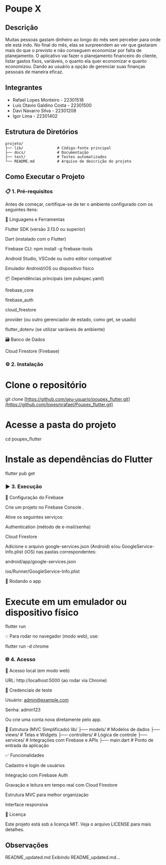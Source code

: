 # Poupe X
<!-- Substitua pelo nome do projeto -->

## Descrição
Muitas pessoas gastam dinheiro ao longo do mês sem perceber para onde ele está indo. No final do mês, elas se surpreendem ao ver que gastaram mais do que o previsto e não conseguem economizar por falta de planejamento. O aplicativo vai fazer o planejamento financeiro do cliente, listar gastos fixos, variáveis, o quanto ela quer economizar e quanto economizou. Dando ao usuário a opção de gerenciar suas finanças pessoais de maneira eficaz.

<!-- Escreva aqui um resumo do projeto, sua finalidade e principais funcionalidades -->

## Integrantes
<!-- Liste todos os integrantes do grupo no formato Nome - Matrícula -->
- Rafael Lopes Monteiro - 22301518
- Luis Otavio Galdino Costa - 22301500
- Davi Navarro Silva - 22301208
- Igor Lima - 22301402

## Estrutura de Diretórios
<!-- Mostre a estrutura básica do projeto -->
```
projeto/
├── lib/               # Código-fonte principal
├── docs/              # Documentação
├── test/              # Testes automatizados
└── README.md          # Arquivo de descrição do projeto
```

## Como Executar o Projeto

### 📋 1. Pré-requisitos

Antes de começar, certifique-se de ter o ambiente configurado com os seguintes itens:

🧰 Linguagens e Ferramentas

Flutter SDK
 (versão 3.13.0 ou superior)

Dart (instalado com o Flutter)

Firebase CLI: npm install -g firebase-tools

Android Studio, VSCode ou outro editor compatível

Emulador Android/iOS ou dispositivo físico

📦 Dependências principais (em pubspec.yaml)

firebase_core

firebase_auth

cloud_firestore

provider (ou outro gerenciador de estado, como get, se usado)

flutter_dotenv (se utilizar variáveis de ambiente)

🗃️ Banco de Dados

Cloud Firestore (Firebase)

### ⚙️ 2. Instalação
# Clone o repositório
git clone [https://github.com/seu-usuario/poupex_flutter.git](https://github.com/lopesmrafael/Poupex_flutter.git)

# Acesse a pasta do projeto
cd poupex_flutter

# Instale as dependências do Flutter
flutter pub get

### ▶️ 3. Execução
🔐 Configuração do Firebase

Crie um projeto no Firebase Console
.

Ative os seguintes serviços:

Authentication (método de e-mail/senha)

Cloud Firestore

Adicione o arquivo google-services.json (Android) e/ou GoogleService-Info.plist (iOS) nas pastas correspondentes:

android/app/google-services.json

ios/Runner/GoogleService-Info.plist

🚀 Rodando o app
# Execute em um emulador ou dispositivo físico
flutter run


💡 Para rodar no navegador (modo web), use:

flutter run -d chrome

### 🌐 4. Acesso
🔗 Acesso local (em modo web)

URL: http://localhost:5000 (ao rodar via Chrome)

👤 Credenciais de teste

Usuário: admin@example.com

Senha: admin123

Ou crie uma conta nova diretamente pelo app.

🧱 Estrutura (MVC Simplificado)
lib/
├── models/         # Modelos de dados
├── views/          # Telas e Widgets
├── controllers/    # Lógica de controle
├── services/       # Integrações com Firebase e APIs
├── main.dart       # Ponto de entrada da aplicação

✅ Funcionalidades

 Cadastro e login de usuários

 Integração com Firebase Auth

 Gravação e leitura em tempo real com Cloud Firestore

 Estrutura MVC para melhor organização

 Interface responsiva

📄 Licença

Este projeto está sob a licença MIT. Veja o arquivo LICENSE
 para mais detalhes.

## Observações
<!-- Coloque aqui informações adicionais, como problemas conhecidos, melhorias futuras ou instruções extras -->
README_updated.md
Exibindo README_updated.md…

